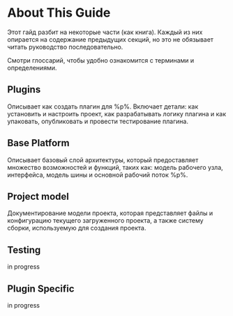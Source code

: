 # About This Guide

Этот гайд разбит на некоторые части (как книга).
Каждый из них опирается на содержание предыдущих секций, но это не обязывает читать руководство последовательно.

<tip>
    Смотри глоссарий, чтобы удобно ознакомится с терминами и определениями.
</tip>

## Plugins
Описывает как создать плагин для %p%. Включает детали: как установить и настроить проект, как разрабатывать логику плагина и как упаковать, опубликовать и провести тестирование плагина.

## Base Platform
Описывает базовый слой архитектуры, который предоставляет множество возможностей и функций, таких как:
модель рабочего узла, интерфейса, модель шины и основной рабочий поток %p%.

## Project model
Документирование модели проекта, которая представляет файлы и конфигурацию текущего загруженного проекта, а также систему сборки, используемую для создания проекта.

## Testing
in progress

## Plugin Specific
in progress
